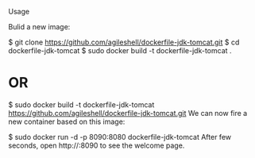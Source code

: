 Usage

Bulid a new image:

$ git clone https://github.com/agileshell/dockerfile-jdk-tomcat.git
$ cd dockerfile-jdk-tomcat
$ sudo docker build -t dockerfile-jdk-tomcat .
# OR
$ sudo docker build -t dockerfile-jdk-tomcat https://github.com/agileshell/dockerfile-jdk-tomcat.git
We can now fire a new container based on this image:

$ sudo docker run -d -p 8090:8080 dockerfile-jdk-tomcat
After few seconds, open http://<host>:8090 to see the welcome page.
